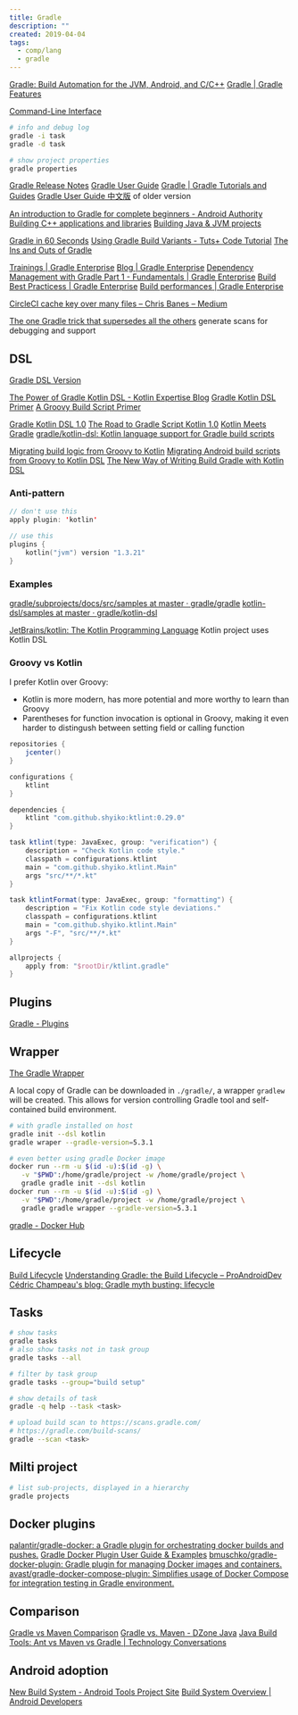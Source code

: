 ```yaml
---
title: Gradle
description: ""
created: 2019-04-04
tags:
  - comp/lang
  - gradle
---
```


[Gradle: Build Automation for the JVM, Android, and C/C++](https://gradle.org/)
[Gradle | Gradle Features](https://gradle.org/features/)

[Command-Line Interface](https://docs.gradle.org/current/userguide/command_line_interface.html)

```sh
# info and debug log
gradle -i task
gradle -d task

# show project properties
gradle properties
```

[Gradle Release Notes](https://docs.gradle.org/current/release-notes)
[Gradle User Guide](https://docs.gradle.org/current/userguide/userguide.html)
[Gradle | Gradle Tutorials and Guides](https://gradle.org/guides/)
[Gradle User Guide 中文版](http://dongchuan.gitbooks.io/gradle-user-guide-/content/) of older version

[An introduction to Gradle for complete beginners - Android Authority](https://www.androidauthority.com/introduction-to-gradle-991743/)
[Building C++ applications and libraries](https://docs.gradle.org/current/userguide/cpp_plugins.html)
[Building Java & JVM projects](https://docs.gradle.org/current/userguide/building_java_projects.html)

[Gradle in 60 Seconds](https://code.tutsplus.com/tutorials/gradle-in-60-seconds--cms-25296)
[Using Gradle Build Variants - Tuts+ Code Tutorial](http://code.tutsplus.com/tutorials/using-gradle-build-variants--cms-25005)
[The Ins and Outs of Gradle](https://code.tutsplus.com/tutorials/the-ins-and-outs-of-gradle--cms-22978)

[Trainings | Gradle Enterprise](https://gradle.com/training/)
[Blog | Gradle Enterprise](https://gradle.com/blog/)
[Dependency Management with Gradle Part 1 - Fundamentals | Gradle Enterprise](https://gradle.com/blog/dependency-management-with-gradle-fundamentals/)
[Build Best Practicess | Gradle Enterprise](https://gradle.com/blog/category/build-best-practices/)
[Build performances | Gradle Enterprise](https://gradle.com/blog/category/build-performance/)

[CircleCI cache key over many files – Chris Banes – Medium](https://medium.com/@chrisbanes/circleci-cache-key-over-many-files-c9e07f4d471a)

[The one Gradle trick that supersedes all the others](https://blog.kotlin-academy.com/use-the-gradle-build-scan-875b384554d1) generate scans for debugging and support

## DSL

[Gradle DSL Version](https://docs.gradle.org/current/dsl/index.html)

[The Power of Gradle Kotlin DSL - Kotlin Expertise Blog](https://kotlinexpertise.com/gradlekotlindsl/)
[Gradle Kotlin DSL Primer](https://docs.gradle.org/current/userguide/kotlin_dsl.html)
[A Groovy Build Script Primer](https://docs.gradle.org/current/userguide/groovy_build_script_primer.html)

[Gradle Kotlin DSL 1.0](https://blog.gradle.org/kotlin-dsl-1.0)
[The Road to Gradle Script Kotlin 1.0](https://blog.gradle.org/kotlin-scripting-update)
[Kotlin Meets Gradle](https://blog.gradle.org/kotlin-meets-gradle)
[gradle/kotlin-dsl: Kotlin language support for Gradle build scripts](https://github.com/gradle/kotlin-dsl)

[Migrating build logic from Groovy to Kotlin](https://guides.gradle.org/migrating-build-logic-from-groovy-to-kotlin/)
[Migrating Android build scripts from Groovy to Kotlin DSL](https://proandroiddev.com/migrating-android-build-scripts-from-groovy-to-kotlin-dsl-f8db79dd6737)
[The New Way of Writing Build Gradle with Kotlin DSL](https://proandroiddev.com/the-new-way-of-writing-build-gradle-with-kotlin-dsl-script-8523710c9670)

### Anti-pattern

```kotlin
// don't use this
apply plugin: 'kotlin'

// use this
plugins {
    kotlin("jvm") version "1.3.21"
}
```

### Examples

[gradle/subprojects/docs/src/samples at master · gradle/gradle](https://github.com/gradle/gradle/tree/master/subprojects/docs/src/samples)
[kotlin-dsl/samples at master · gradle/kotlin-dsl](https://github.com/gradle/kotlin-dsl/tree/master/samples)

[JetBrains/kotlin: The Kotlin Programming Language](https://github.com/JetBrains/kotlin) Kotlin project uses Kotlin DSL

### Groovy vs Kotlin

I prefer Kotlin over Groovy:

- Kotlin is more modern, has more potential and more worthy to learn than Groovy
- Parentheses for function invocation is optional in Groovy, making it even harder to distingush between setting field or calling function

```groovy
repositories {
    jcenter()
}

configurations {
    ktlint
}

dependencies {
    ktlint "com.github.shyiko:ktlint:0.29.0"
}

task ktlint(type: JavaExec, group: "verification") {
    description = "Check Kotlin code style."
    classpath = configurations.ktlint
    main = "com.github.shyiko.ktlint.Main"
    args "src/**/*.kt"
}

task ktlintFormat(type: JavaExec, group: "formatting") {
    description = "Fix Kotlin code style deviations."
    classpath = configurations.ktlint
    main = "com.github.shyiko.ktlint.Main"
    args "-F", "src/**/*.kt"
}
```

```groovy
allprojects {
    apply from: "$rootDir/ktlint.gradle"
}
```

## Plugins

[Gradle - Plugins](https://plugins.gradle.org/)

## Wrapper

[The Gradle Wrapper](https://docs.gradle.org/current/userguide/gradle_wrapper.html)

A local copy of Gradle can be downloaded in `./gradle/`, a wrapper `gradlew` will be created. This allows for version controlling Gradle tool and self-contained build environment.

```sh
# with gradle installed on host
gradle init --dsl kotlin
gradle wraper --gradle-version=5.3.1
```

```sh
# even better using gradle Docker image
docker run --rm -u $(id -u):$(id -g) \
   -v "$PWD":/home/gradle/project -w /home/gradle/project \
   gradle gradle init --dsl kotlin
docker run --rm -u $(id -u):$(id -g) \
   -v "$PWD":/home/gradle/project -w /home/gradle/project \
   gradle gradle wrapper --gradle-version=5.3.1
```

[gradle - Docker Hub](https://hub.docker.com/_/gradle)

## Lifecycle

[Build Lifecycle](https://docs.gradle.org/current/userguide/build_lifecycle.html)
[Understanding Gradle: the Build Lifecycle – ProAndroidDev](https://proandroiddev.com/understanding-gradle-the-build-lifecycle-5118c1da613f)
[Cédric Champeau's blog: Gradle myth busting: lifecycle](http://melix.github.io/blog/2018/09/gradle-lifecycle.html)

## Tasks

```sh
# show tasks
gradle tasks
# also show tasks not in task group
gradle tasks --all

# filter by task group
gradle tasks --group="build setup"

# show details of task
gradle -q help --task <task>

# upload build scan to https://scans.gradle.com/
# https://gradle.com/build-scans/
gradle --scan <task>
```

## Milti project

```sh
# list sub-projects, displayed in a hierarchy
gradle projects
```

## Docker plugins

[palantir/gradle-docker: a Gradle plugin for orchestrating docker builds and pushes.](https://github.com/palantir/gradle-docker)
[Gradle Docker Plugin User Guide & Examples](https://bmuschko.github.io/gradle-docker-plugin/)
[bmuschko/gradle-docker-plugin: Gradle plugin for managing Docker images and containers.](https://github.com/bmuschko/gradle-docker-plugin)
[avast/gradle-docker-compose-plugin: Simplifies usage of Docker Compose for integration testing in Gradle environment.](https://github.com/avast/gradle-docker-compose-plugin)

## Comparison

[Gradle vs Maven Comparison](https://gradle.org/maven-vs-gradle/)
[Gradle vs. Maven - DZone Java](https://dzone.com/articles/gradle-vs-maven)
[Java Build Tools: Ant vs Maven vs Gradle | Technology Conversations](http://technologyconversations.com/2014/06/18/build-tools/)

## Android adoption

[New Build System - Android Tools Project Site](http://tools.android.com/tech-docs/new-build-system)
[Build System Overview | Android Developers](https://developer.android.com/sdk/installing/studio-build.html)
